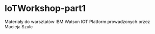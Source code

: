 # IoTWorkshop-part1
Materiały do warsztatów IBM Watson IOT Platform prowadzonych przez Macieja Szulc
